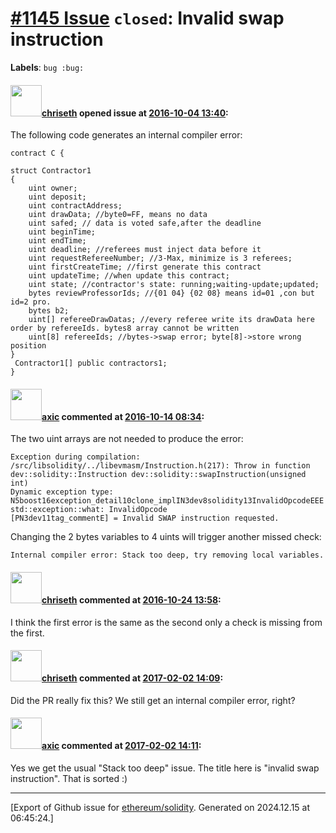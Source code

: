 # [\#1145 Issue](https://github.com/ethereum/solidity/issues/1145) `closed`: Invalid swap instruction
**Labels**: `bug :bug:`


#### <img src="https://avatars.githubusercontent.com/u/9073706?v=4" width="50">[chriseth](https://github.com/chriseth) opened issue at [2016-10-04 13:40](https://github.com/ethereum/solidity/issues/1145):

The following code generates an internal compiler error:

```
contract C {

struct Contractor1
{
    uint owner;
    uint deposit;
    uint contractAddress;
    uint drawData; //byte0=FF, means no data
    uint safed; // data is voted safe,after the deadline
    uint beginTime;
    uint endTime;
    uint deadline; //referees must inject data before it
    uint requestRefereeNumber; //3-Max, minimize is 3 referees;
    uint firstCreateTime; //first generate this contract
    uint updateTime; //when update this contract;
    uint state; //contractor's state: running;waiting-update;updated;
    bytes reviewProfessorIds; //{01 04} {02 08} means id=01 ,con but id=2 pro.
    bytes b2;
    uint[] refereeDrawDatas; //every referee write its drawData here order by refereeIds. bytes8 array cannot be written
    uint[8] refereeIds; //bytes->swap error; byte[8]->store wrong position     
}
 Contractor1[] public contractors1;
}
```


#### <img src="https://avatars.githubusercontent.com/u/20340?v=4" width="50">[axic](https://github.com/axic) commented at [2016-10-14 08:34](https://github.com/ethereum/solidity/issues/1145#issuecomment-253740975):

The two uint arrays are not needed to produce the error:

```
Exception during compilation: /src/libsolidity/../libevmasm/Instruction.h(217): Throw in function dev::solidity::Instruction dev::solidity::swapInstruction(unsigned int)
Dynamic exception type: N5boost16exception_detail10clone_implIN3dev8solidity13InvalidOpcodeEEE
std::exception::what: InvalidOpcode
[PN3dev11tag_commentE] = Invalid SWAP instruction requested.
```

Changing the 2 bytes variables to 4 uints will trigger another missed check:

```
Internal compiler error: Stack too deep, try removing local variables.
```

#### <img src="https://avatars.githubusercontent.com/u/9073706?v=4" width="50">[chriseth](https://github.com/chriseth) commented at [2016-10-24 13:58](https://github.com/ethereum/solidity/issues/1145#issuecomment-255747872):

I think the first error is the same as the second only a check is missing from the first.

#### <img src="https://avatars.githubusercontent.com/u/9073706?v=4" width="50">[chriseth](https://github.com/chriseth) commented at [2017-02-02 14:09](https://github.com/ethereum/solidity/issues/1145#issuecomment-276967051):

Did the PR really fix this? We still get an internal compiler error, right?

#### <img src="https://avatars.githubusercontent.com/u/20340?v=4" width="50">[axic](https://github.com/axic) commented at [2017-02-02 14:11](https://github.com/ethereum/solidity/issues/1145#issuecomment-276967479):

Yes we get the usual "Stack too deep" issue. The title here is "invalid swap instruction". That is sorted :)


-------------------------------------------------------------------------------



[Export of Github issue for [ethereum/solidity](https://github.com/ethereum/solidity). Generated on 2024.12.15 at 06:45:24.]
